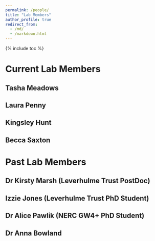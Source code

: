 ```yaml
---
permalink: /people/
title: "Lab Members"
author_profile: true
redirect_from: 
  - /md/
  - /markdown.html
---
```


{% include toc %}

# Current Lab Members

## Tasha Meadows 

## Laura Penny

## Kingsley Hunt 

## Becca Saxton 


# Past Lab Members 

## Dr Kirsty Marsh (Leverhulme Trust PostDoc)

## Izzie Jones (Leverhulme Trust PhD Student)

## Dr Alice Pawlik (NERC GW4+ PhD Student)

## Dr Anna Bowland 
